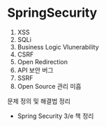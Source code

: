 # SpringSecurity

1. XSS
2. SQLi
3. Business Logic Vlunerability
4. CSRF
5. Open Redirection
6. API 보안 버그
7. SSRF
8. Open Source 관리 미흡

문제 정의 및 해결법 정리
+ Spring Security 3/e 책 정리
